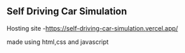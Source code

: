 ## Self Driving Car Simulation
Hosting site -https://self-driving-car-simulation.vercel.app/


made using html,css and javascript
